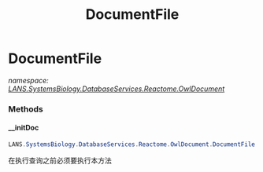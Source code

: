 ﻿---
title: DocumentFile
---

# DocumentFile
_namespace: [LANS.SystemsBiology.DatabaseServices.Reactome.OwlDocument](N-LANS.SystemsBiology.DatabaseServices.Reactome.OwlDocument.html)_





### Methods

#### __initDoc
```csharp
LANS.SystemsBiology.DatabaseServices.Reactome.OwlDocument.DocumentFile.__initDoc
```
在执行查询之前必须要执行本方法


